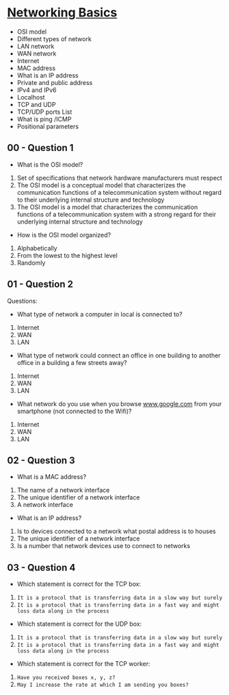 # <ins>Networking Basics</ins>

- OSI model
- Different types of network
- LAN network
- WAN network
- Internet
- MAC address
- What is an IP address
- Private and public address
- IPv4 and IPv6
- Localhost
- TCP and UDP
- TCP/UDP ports List
- What is ping /ICMP
- Positional parameters

## 00 - Question 1
- What is the OSI model?

1. Set of specifications that network hardware manufacturers must respect
2. The OSI model is a conceptual model that characterizes the communication functions of a telecommunication system without regard to their underlying internal structure and technology
3. The OSI model is a model that characterizes the communication functions of a telecommunication system with a strong regard for their underlying internal structure and technology
- How is the OSI model organized?

1. Alphabetically
2. From the lowest to the highest level
3. Randomly

## 01 - Question 2
Questions:

- What type of network a computer in local is connected to?

1. Internet
2. WAN
3. LAN
- What type of network could connect an office in one building to another office in a building a few streets away?

1. Internet
2. WAN
3. LAN
- What network do you use when you browse www.google.com from your smartphone (not connected to the Wifi)?

1. Internet
2. WAN
3. LAN

## 02 - Question 3

- What is a MAC address?

1. The name of a network interface
2. The unique identifier of a network interface
3. A network interface
- What is an IP address?

1. Is to devices connected to a network what postal address is to houses
2. The unique identifier of a network interface
3. Is a number that network devices use to connect to networks

## 03 - Question 4
- Which statement is correct for the TCP box:
1. `It is a protocol that is transferring data in a slow way but surely`
2. `It is a protocol that is transferring data in a fast way and might loss data along in the process`
- Which statement is correct for the UDP box:
1. `It is a protocol that is transferring data in a slow way but surely`
2. `It is a protocol that is transferring data in a fast way and might loss data along in the process`
- Which statement is correct for the TCP worker:
1. `Have you received boxes x, y, z?`
2. `May I increase the rate at which I am sending you boxes?`
